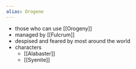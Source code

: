```yaml
---
alias: Orogene
---
```


- those who can use [[Orogeny]]
- managed by [[Fulcrum]]
- despised and feared by most around the world
- characters
	- [[Alabaster]]
	- [[Syenite]]
